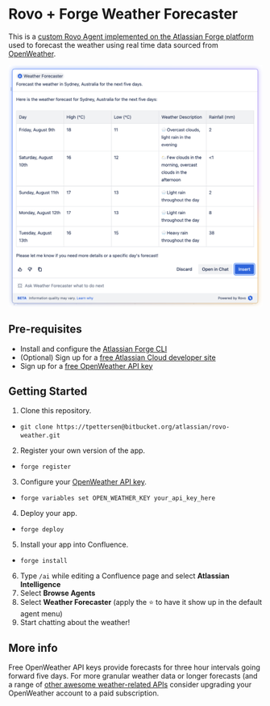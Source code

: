 # Rovo + Forge Weather Forecaster

This is a [custom Rovo Agent implemented on the Atlassian Forge platform](https://developer.atlassian.com/platform/forge/manifest-reference/modules/rovo-agent/) used to forecast the weather using real time data sourced from [OpenWeather](openweathermap.org).

![screenshot.png](screenshot.png)

## Pre-requisites

- Install and configure the [Atlassian Forge CLI](https://developer.atlassian.com/platform/forge/getting-started/)
- (Optional) Sign up for a [free Atlassian Cloud developer site](https://developer.atlassian.com/platform/forge/getting-started/)
- Sign up for a [free OpenWeather API key](https://home.openweathermap.org/users/sign_up)

## Getting Started

1. Clone this repository.
- `git clone https://tpettersen@bitbucket.org/atlassian/rovo-weather.git`
2. Register your own version of the app.
- `forge register`
3. Configure your [OpenWeather API key](https://home.openweathermap.org/users/sign_up).
- `forge variables set OPEN_WEATHER_KEY your_api_key_here`
4. Deploy your app.
- `forge deploy`
5. Install your app into Confluence.
- `forge install`
6. Type `/ai` while editing a Confluence page and select **Atlassian Intelligence**
7. Select **Browse Agents**
8. Select **Weather Forecaster** (apply the ⭐️ to have it show up in the default agent menu)
9. Start chatting about the weather!

## More info

Free OpenWeather API keys provide forecasts for three hour intervals going forward five days. For more granular weather data or longer forecasts (and a range of [other awesome weather-related APIs](https://openweathermap.org/api) consider upgrading your OpenWeather account to a paid subscription.
